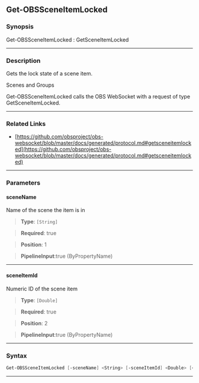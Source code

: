Get-OBSSceneItemLocked
----------------------
### Synopsis
Get-OBSSceneItemLocked : GetSceneItemLocked

---
### Description

Gets the lock state of a scene item.

Scenes and Groups


Get-OBSSceneItemLocked calls the OBS WebSocket with a request of type GetSceneItemLocked.

---
### Related Links
* [https://github.com/obsproject/obs-websocket/blob/master/docs/generated/protocol.md#getsceneitemlocked](https://github.com/obsproject/obs-websocket/blob/master/docs/generated/protocol.md#getsceneitemlocked)



---
### Parameters
#### **sceneName**

Name of the scene the item is in



> **Type**: ```[String]```

> **Required**: true

> **Position**: 1

> **PipelineInput**:true (ByPropertyName)



---
#### **sceneItemId**

Numeric ID of the scene item



> **Type**: ```[Double]```

> **Required**: true

> **Position**: 2

> **PipelineInput**:true (ByPropertyName)



---
### Syntax
```PowerShell
Get-OBSSceneItemLocked [-sceneName] <String> [-sceneItemId] <Double> [<CommonParameters>]
```
---
